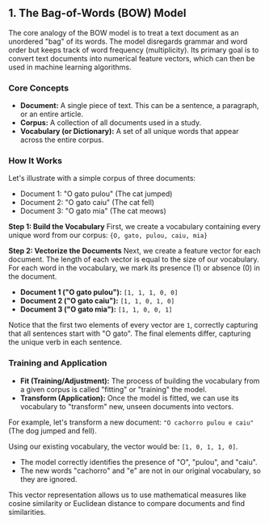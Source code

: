 ## 1. The Bag-of-Words (BOW) Model

The core analogy of the BOW model is to treat a text document as an unordered "bag" of its words. The model disregards grammar and word order but keeps track of word frequency (multiplicity). Its primary goal is to convert text documents into numerical feature vectors, which can then be used in machine learning algorithms.

### Core Concepts

-   **Document:** A single piece of text. This can be a sentence, a paragraph, or an entire article.
-   **Corpus:** A collection of all documents used in a study.
-   **Vocabulary (or Dictionary):** A set of all unique words that appear across the entire corpus.

### How It Works

Let's illustrate with a simple corpus of three documents:

-   Document 1: "O gato pulou" (The cat jumped)
-   Document 2: "O gato caiu" (The cat fell)
-   Document 3: "O gato mia" (The cat meows)

**Step 1: Build the Vocabulary**
First, we create a vocabulary containing every unique word from our corpus:
`{O, gato, pulou, caiu, mia}`

**Step 2: Vectorize the Documents**
Next, we create a feature vector for each document. The length of each vector is equal to the size of our vocabulary. For each word in the vocabulary, we mark its presence (1) or absence (0) in the document.

-   **Document 1 ("O gato pulou"):** `[1, 1, 1, 0, 0]`
-   **Document 2 ("O gato caiu"):** `[1, 1, 0, 1, 0]`
-   **Document 3 ("O gato mia"):** `[1, 1, 0, 0, 1]`

Notice that the first two elements of every vector are `1`, correctly capturing that all sentences start with "O gato". The final elements differ, capturing the unique verb in each sentence.

### Training and Application

-   **Fit (Training/Adjustment):** The process of building the vocabulary from a given corpus is called "fitting" or "training" the model.
-   **Transform (Application):** Once the model is fitted, we can use its vocabulary to "transform" new, unseen documents into vectors.

For example, let's transform a new document: `"O cachorro pulou e caiu"` (The dog jumped and fell).

Using our existing vocabulary, the vector would be: `[1, 0, 1, 1, 0]`.

-   The model correctly identifies the presence of "O", "pulou", and "caiu".
-   The new words "cachorro" and "e" are not in our original vocabulary, so they are ignored.

This vector representation allows us to use mathematical measures like cosine similarity or Euclidean distance to compare documents and find similarities.